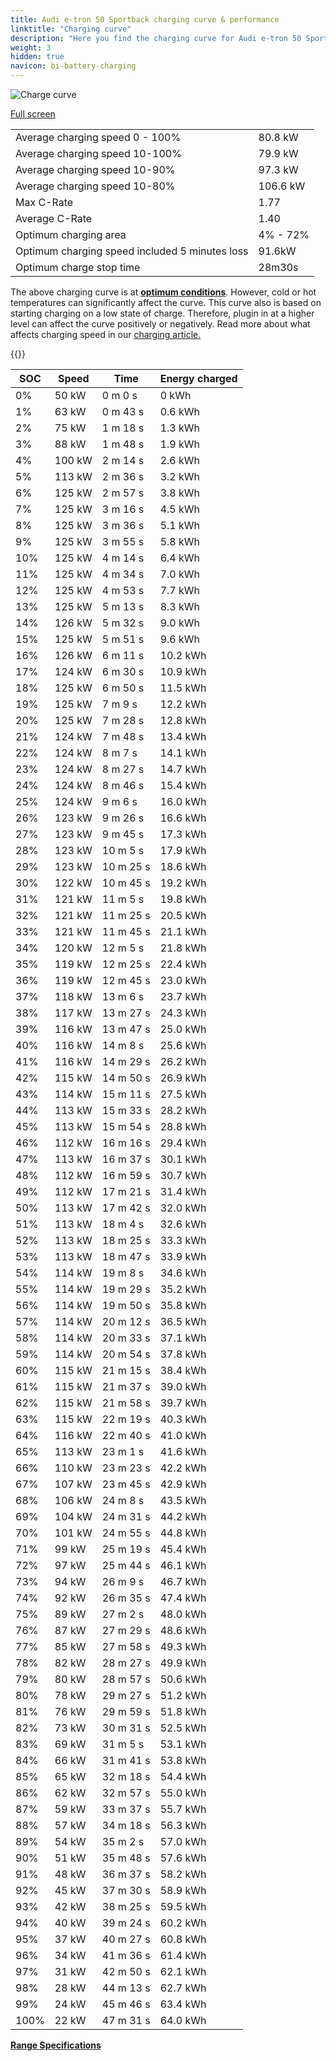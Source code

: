 ```yaml
---
title: Audi e-tron 50 Sportback charging curve & performance
linktitle: "Charging curve"
description: "Here you find the charging curve for Audi e-tron 50 Sportback."
weight: 3
hidden: true
navicon: bi-battery-charging
---
```

<!-- markdownlint-disable MD033 -->
<img src="/images/models/audi/e-tron/e-tron_50_sportback/chargingcurve.svg" alt="Charge curve" class="img-fluid">

[Full screen](/images/models/audi/e-tron/e-tron_50_sportback/chargingcurve.svg)


<table class="table table-striped border">
<tbody>
<tr>
<td>Average charging speed 0 - 100%</td><td>80.8 kW</td>
</tr>
<tr>
<td>Average charging speed 10-100%</td><td>79.9 kW</td>
</tr>
<tr>
<td>Average charging speed 10-90%</td><td>97.3 kW</td>
</tr>
<tr>
<td>Average charging speed 10-80%</td><td>106.6 kW</td>
</tr>
<tr>
<td>Max C-Rate</td><td>1.77</td>
</tr>
<tr>
<td>Average C-Rate</td><td>1.40</td>
</tr>
<tr>
<td>Optimum charging area</td><td>4% - 72%</td>
</tr>
<tr>
<td>Optimum charging speed included 5 minutes loss</td><td>91.6kW</td>
</tr>
<tr>
<td>Optimum charge stop time</td><td>28m30s</td>
</tr>
</tbody>
</table>


The above charging curve is at **[optimum conditions](../../../../../technology/battery/charging/#temperature)**. However, cold or hot temperatures can significantly affect the curve. This curve also is based on starting charging on a low state of charge. Therefore, plugin in at a higher level can affect the curve positively or negatively. Read more about what affects charging speed in our [charging article.](../../../../../technology/battery/charging/)


{{<evkxdisplayaddarticle />}}
<table class="table table-striped border">
<thead>
<tr><th>SOC</th><th>Speed</th><th>Time</th><th>Energy charged</th></tr>
</thead>
<tbody>
<tr>
<td>0%</td><td>50 kW</td><td> 0 m 0 s </td><td>0 kWh </td>
</tr>
<tr>
<td>1%</td><td>63 kW</td><td> 0 m 43 s </td><td>0.6 kWh </td>
</tr>
<tr>
<td>2%</td><td>75 kW</td><td> 1 m 18 s </td><td>1.3 kWh </td>
</tr>
<tr>
<td>3%</td><td>88 kW</td><td> 1 m 48 s </td><td>1.9 kWh </td>
</tr>
<tr>
<td>4%</td><td>100 kW</td><td> 2 m 14 s </td><td>2.6 kWh </td>
</tr>
<tr>
<td>5%</td><td>113 kW</td><td> 2 m 36 s </td><td>3.2 kWh </td>
</tr>
<tr>
<td>6%</td><td>125 kW</td><td> 2 m 57 s </td><td>3.8 kWh </td>
</tr>
<tr>
<td>7%</td><td>125 kW</td><td> 3 m 16 s </td><td>4.5 kWh </td>
</tr>
<tr>
<td>8%</td><td>125 kW</td><td> 3 m 36 s </td><td>5.1 kWh </td>
</tr>
<tr>
<td>9%</td><td>125 kW</td><td> 3 m 55 s </td><td>5.8 kWh </td>
</tr>
<tr>
<td>10%</td><td>125 kW</td><td> 4 m 14 s </td><td>6.4 kWh </td>
</tr>
<tr>
<td>11%</td><td>125 kW</td><td> 4 m 34 s </td><td>7.0 kWh </td>
</tr>
<tr>
<td>12%</td><td>125 kW</td><td> 4 m 53 s </td><td>7.7 kWh </td>
</tr>
<tr>
<td>13%</td><td>125 kW</td><td> 5 m 13 s </td><td>8.3 kWh </td>
</tr>
<tr>
<td>14%</td><td>126 kW</td><td> 5 m 32 s </td><td>9.0 kWh </td>
</tr>
<tr>
<td>15%</td><td>125 kW</td><td> 5 m 51 s </td><td>9.6 kWh </td>
</tr>
<tr>
<td>16%</td><td>126 kW</td><td> 6 m 11 s </td><td>10.2 kWh </td>
</tr>
<tr>
<td>17%</td><td>124 kW</td><td> 6 m 30 s </td><td>10.9 kWh </td>
</tr>
<tr>
<td>18%</td><td>125 kW</td><td> 6 m 50 s </td><td>11.5 kWh </td>
</tr>
<tr>
<td>19%</td><td>125 kW</td><td> 7 m 9 s </td><td>12.2 kWh </td>
</tr>
<tr>
<td>20%</td><td>125 kW</td><td> 7 m 28 s </td><td>12.8 kWh </td>
</tr>
<tr>
<td>21%</td><td>124 kW</td><td> 7 m 48 s </td><td>13.4 kWh </td>
</tr>
<tr>
<td>22%</td><td>124 kW</td><td> 8 m 7 s </td><td>14.1 kWh </td>
</tr>
<tr>
<td>23%</td><td>124 kW</td><td> 8 m 27 s </td><td>14.7 kWh </td>
</tr>
<tr>
<td>24%</td><td>124 kW</td><td> 8 m 46 s </td><td>15.4 kWh </td>
</tr>
<tr>
<td>25%</td><td>124 kW</td><td> 9 m 6 s </td><td>16.0 kWh </td>
</tr>
<tr>
<td>26%</td><td>123 kW</td><td> 9 m 26 s </td><td>16.6 kWh </td>
</tr>
<tr>
<td>27%</td><td>123 kW</td><td> 9 m 45 s </td><td>17.3 kWh </td>
</tr>
<tr>
<td>28%</td><td>123 kW</td><td> 10 m 5 s </td><td>17.9 kWh </td>
</tr>
<tr>
<td>29%</td><td>123 kW</td><td> 10 m 25 s </td><td>18.6 kWh </td>
</tr>
<tr>
<td>30%</td><td>122 kW</td><td> 10 m 45 s </td><td>19.2 kWh </td>
</tr>
<tr>
<td>31%</td><td>121 kW</td><td> 11 m 5 s </td><td>19.8 kWh </td>
</tr>
<tr>
<td>32%</td><td>121 kW</td><td> 11 m 25 s </td><td>20.5 kWh </td>
</tr>
<tr>
<td>33%</td><td>121 kW</td><td> 11 m 45 s </td><td>21.1 kWh </td>
</tr>
<tr>
<td>34%</td><td>120 kW</td><td> 12 m 5 s </td><td>21.8 kWh </td>
</tr>
<tr>
<td>35%</td><td>119 kW</td><td> 12 m 25 s </td><td>22.4 kWh </td>
</tr>
<tr>
<td>36%</td><td>119 kW</td><td> 12 m 45 s </td><td>23.0 kWh </td>
</tr>
<tr>
<td>37%</td><td>118 kW</td><td> 13 m 6 s </td><td>23.7 kWh </td>
</tr>
<tr>
<td>38%</td><td>117 kW</td><td> 13 m 27 s </td><td>24.3 kWh </td>
</tr>
<tr>
<td>39%</td><td>116 kW</td><td> 13 m 47 s </td><td>25.0 kWh </td>
</tr>
<tr>
<td>40%</td><td>116 kW</td><td> 14 m 8 s </td><td>25.6 kWh </td>
</tr>
<tr>
<td>41%</td><td>116 kW</td><td> 14 m 29 s </td><td>26.2 kWh </td>
</tr>
<tr>
<td>42%</td><td>115 kW</td><td> 14 m 50 s </td><td>26.9 kWh </td>
</tr>
<tr>
<td>43%</td><td>114 kW</td><td> 15 m 11 s </td><td>27.5 kWh </td>
</tr>
<tr>
<td>44%</td><td>113 kW</td><td> 15 m 33 s </td><td>28.2 kWh </td>
</tr>
<tr>
<td>45%</td><td>113 kW</td><td> 15 m 54 s </td><td>28.8 kWh </td>
</tr>
<tr>
<td>46%</td><td>112 kW</td><td> 16 m 16 s </td><td>29.4 kWh </td>
</tr>
<tr>
<td>47%</td><td>113 kW</td><td> 16 m 37 s </td><td>30.1 kWh </td>
</tr>
<tr>
<td>48%</td><td>112 kW</td><td> 16 m 59 s </td><td>30.7 kWh </td>
</tr>
<tr>
<td>49%</td><td>112 kW</td><td> 17 m 21 s </td><td>31.4 kWh </td>
</tr>
<tr>
<td>50%</td><td>113 kW</td><td> 17 m 42 s </td><td>32.0 kWh </td>
</tr>
<tr>
<td>51%</td><td>113 kW</td><td> 18 m 4 s </td><td>32.6 kWh </td>
</tr>
<tr>
<td>52%</td><td>113 kW</td><td> 18 m 25 s </td><td>33.3 kWh </td>
</tr>
<tr>
<td>53%</td><td>113 kW</td><td> 18 m 47 s </td><td>33.9 kWh </td>
</tr>
<tr>
<td>54%</td><td>114 kW</td><td> 19 m 8 s </td><td>34.6 kWh </td>
</tr>
<tr>
<td>55%</td><td>114 kW</td><td> 19 m 29 s </td><td>35.2 kWh </td>
</tr>
<tr>
<td>56%</td><td>114 kW</td><td> 19 m 50 s </td><td>35.8 kWh </td>
</tr>
<tr>
<td>57%</td><td>114 kW</td><td> 20 m 12 s </td><td>36.5 kWh </td>
</tr>
<tr>
<td>58%</td><td>114 kW</td><td> 20 m 33 s </td><td>37.1 kWh </td>
</tr>
<tr>
<td>59%</td><td>114 kW</td><td> 20 m 54 s </td><td>37.8 kWh </td>
</tr>
<tr>
<td>60%</td><td>115 kW</td><td> 21 m 15 s </td><td>38.4 kWh </td>
</tr>
<tr>
<td>61%</td><td>115 kW</td><td> 21 m 37 s </td><td>39.0 kWh </td>
</tr>
<tr>
<td>62%</td><td>115 kW</td><td> 21 m 58 s </td><td>39.7 kWh </td>
</tr>
<tr>
<td>63%</td><td>115 kW</td><td> 22 m 19 s </td><td>40.3 kWh </td>
</tr>
<tr>
<td>64%</td><td>116 kW</td><td> 22 m 40 s </td><td>41.0 kWh </td>
</tr>
<tr>
<td>65%</td><td>113 kW</td><td> 23 m 1 s </td><td>41.6 kWh </td>
</tr>
<tr>
<td>66%</td><td>110 kW</td><td> 23 m 23 s </td><td>42.2 kWh </td>
</tr>
<tr>
<td>67%</td><td>107 kW</td><td> 23 m 45 s </td><td>42.9 kWh </td>
</tr>
<tr>
<td>68%</td><td>106 kW</td><td> 24 m 8 s </td><td>43.5 kWh </td>
</tr>
<tr>
<td>69%</td><td>104 kW</td><td> 24 m 31 s </td><td>44.2 kWh </td>
</tr>
<tr>
<td>70%</td><td>101 kW</td><td> 24 m 55 s </td><td>44.8 kWh </td>
</tr>
<tr>
<td>71%</td><td>99 kW</td><td> 25 m 19 s </td><td>45.4 kWh </td>
</tr>
<tr>
<td>72%</td><td>97 kW</td><td> 25 m 44 s </td><td>46.1 kWh </td>
</tr>
<tr>
<td>73%</td><td>94 kW</td><td> 26 m 9 s </td><td>46.7 kWh </td>
</tr>
<tr>
<td>74%</td><td>92 kW</td><td> 26 m 35 s </td><td>47.4 kWh </td>
</tr>
<tr>
<td>75%</td><td>89 kW</td><td> 27 m 2 s </td><td>48.0 kWh </td>
</tr>
<tr>
<td>76%</td><td>87 kW</td><td> 27 m 29 s </td><td>48.6 kWh </td>
</tr>
<tr>
<td>77%</td><td>85 kW</td><td> 27 m 58 s </td><td>49.3 kWh </td>
</tr>
<tr>
<td>78%</td><td>82 kW</td><td> 28 m 27 s </td><td>49.9 kWh </td>
</tr>
<tr>
<td>79%</td><td>80 kW</td><td> 28 m 57 s </td><td>50.6 kWh </td>
</tr>
<tr>
<td>80%</td><td>78 kW</td><td> 29 m 27 s </td><td>51.2 kWh </td>
</tr>
<tr>
<td>81%</td><td>76 kW</td><td> 29 m 59 s </td><td>51.8 kWh </td>
</tr>
<tr>
<td>82%</td><td>73 kW</td><td> 30 m 31 s </td><td>52.5 kWh </td>
</tr>
<tr>
<td>83%</td><td>69 kW</td><td> 31 m 5 s </td><td>53.1 kWh </td>
</tr>
<tr>
<td>84%</td><td>66 kW</td><td> 31 m 41 s </td><td>53.8 kWh </td>
</tr>
<tr>
<td>85%</td><td>65 kW</td><td> 32 m 18 s </td><td>54.4 kWh </td>
</tr>
<tr>
<td>86%</td><td>62 kW</td><td> 32 m 57 s </td><td>55.0 kWh </td>
</tr>
<tr>
<td>87%</td><td>59 kW</td><td> 33 m 37 s </td><td>55.7 kWh </td>
</tr>
<tr>
<td>88%</td><td>57 kW</td><td> 34 m 18 s </td><td>56.3 kWh </td>
</tr>
<tr>
<td>89%</td><td>54 kW</td><td> 35 m 2 s </td><td>57.0 kWh </td>
</tr>
<tr>
<td>90%</td><td>51 kW</td><td> 35 m 48 s </td><td>57.6 kWh </td>
</tr>
<tr>
<td>91%</td><td>48 kW</td><td> 36 m 37 s </td><td>58.2 kWh </td>
</tr>
<tr>
<td>92%</td><td>45 kW</td><td> 37 m 30 s </td><td>58.9 kWh </td>
</tr>
<tr>
<td>93%</td><td>42 kW</td><td> 38 m 25 s </td><td>59.5 kWh </td>
</tr>
<tr>
<td>94%</td><td>40 kW</td><td> 39 m 24 s </td><td>60.2 kWh </td>
</tr>
<tr>
<td>95%</td><td>37 kW</td><td> 40 m 27 s </td><td>60.8 kWh </td>
</tr>
<tr>
<td>96%</td><td>34 kW</td><td> 41 m 36 s </td><td>61.4 kWh </td>
</tr>
<tr>
<td>97%</td><td>31 kW</td><td> 42 m 50 s </td><td>62.1 kWh </td>
</tr>
<tr>
<td>98%</td><td>28 kW</td><td> 44 m 13 s </td><td>62.7 kWh </td>
</tr>
<tr>
<td>99%</td><td>24 kW</td><td> 45 m 46 s </td><td>63.4 kWh </td>
</tr>
<tr>
<td>100%</td><td>22 kW</td><td> 47 m 31 s </td><td>64.0 kWh </td>
</tr>
</tbody>
</table>

<div class="mt-3 mb-3">
<a href="../rangeandconsumption/" class="text-decoration-none text-black">
<strong><i class="bi-arrow-left"></i> Range </strong>
</a>
<a href="../specifications/" class="text-decoration-none text-black float-end">
<strong>Specifications <i class="bi-arrow-right"></i></strong>
</a>
</div>

